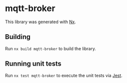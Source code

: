 # mqtt-broker

This library was generated with [Nx](https://nx.dev).

## Building

Run `nx build mqtt-broker` to build the library.

## Running unit tests

Run `nx test mqtt-broker` to execute the unit tests via [Jest](https://jestjs.io).
